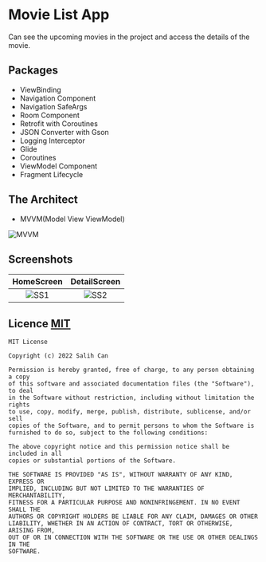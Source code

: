 
# Movie List App

Can see the upcoming movies in the project and access the details of the movie.

## Packages

- ViewBinding
- Navigation Component
- Navigation SafeArgs
- Room Component
- Retrofit with Coroutines
- JSON Converter with Gson
- Logging Interceptor
- Glide
- Coroutines
- ViewModel Component
- Fragment Lifecycle

## The Architect

- MVVM(Model View ViewModel)


![MVVM](https://koenig-media.raywenderlich.com/uploads/2018/04/MVVM_Diagram-480x197.png)
## Screenshots

HomeScreen             |  DetailScreen
:-------------------------:|:-------------------------:
![SS1](https://i.ibb.co/vVpWRvf/home.png) | ![SS2](https://i.ibb.co/6vHR8jz/detail.png)


## Licence [MIT](https://choosealicense.com/licenses/mit/)

```
MIT License

Copyright (c) 2022 Salih Can

Permission is hereby granted, free of charge, to any person obtaining a copy
of this software and associated documentation files (the "Software"), to deal
in the Software without restriction, including without limitation the rights
to use, copy, modify, merge, publish, distribute, sublicense, and/or sell
copies of the Software, and to permit persons to whom the Software is
furnished to do so, subject to the following conditions:

The above copyright notice and this permission notice shall be included in all
copies or substantial portions of the Software.

THE SOFTWARE IS PROVIDED "AS IS", WITHOUT WARRANTY OF ANY KIND, EXPRESS OR
IMPLIED, INCLUDING BUT NOT LIMITED TO THE WARRANTIES OF MERCHANTABILITY,
FITNESS FOR A PARTICULAR PURPOSE AND NONINFRINGEMENT. IN NO EVENT SHALL THE
AUTHORS OR COPYRIGHT HOLDERS BE LIABLE FOR ANY CLAIM, DAMAGES OR OTHER
LIABILITY, WHETHER IN AN ACTION OF CONTRACT, TORT OR OTHERWISE, ARISING FROM,
OUT OF OR IN CONNECTION WITH THE SOFTWARE OR THE USE OR OTHER DEALINGS IN THE
SOFTWARE.
```
